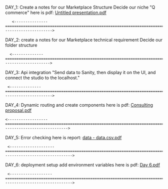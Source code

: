 DAY_1:
Create a notes for our Marketplace Structure
Decide our niche "Q commerce"
here is pdf: [Untitled presentation.pdf](https://github.com/user-attachments/files/18572540/Untitled.presentation.pdf)

       <---------------========================================================================================---------------------->

DAY_2:
create a notes for our Marketplace technical requirement
Decide our folder structure 

      <--------------==========================================================================================--------------------->

DAY_3:
Api integration "Send data to Sanity, then display it on the UI, and connect the studio to the localhost."

     <--------------=========================================================================================---------------------->

DAY_4:
Dynamic routing and create components
here is pdf: [Consulting proposal.pdf](https://github.com/user-attachments/files/18572761/Consulting.proposal.pdf)

    <------------------==============================================================================----------------------------->

DAY_5:
Error checking
here is report: [data - data.csv.pdf](https://github.com/user-attachments/files/18572794/data.-.data.csv.pdf)

     <--------------------========================================================================------------------------------->

DAY_6:
deployment setup add environment variables
here is pdf: [Day 6.pdf](https://github.com/user-attachments/files/18572999/Day.6.pdf)

     <-------------------========================================================================------------------------------->


